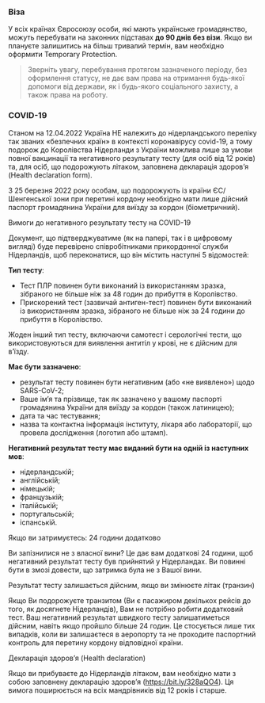 ### Віза
У всіх країнах Євросоюзу особи, які мають українське громадянство, можуть перебувати на законних підставах **до 90 днів без візи**. Якщо ви плануєте залишитись на більш тривалий термін, вам необхідно оформити Temporary Protection.
>Зверніть увагу, перебування протягом зазначеного періоду, без оформлення статусу, не дає вам права на отримання будь-якої допомоги від держави, як і будь-якого соціального захисту, а також права на роботу.
### COVID-19
Станом на 12.04.2022 Україна НЕ належить до нідерландського переліку так званих «безпечних країн» в контексті коронавірусу covid-19, а тому подорож до Королівства Нідерланди з України можлива лише за умови повної вакцинації та негативного результату тесту (для осіб від 12 років) та, для осіб, що подорожують літаком, заповнена декларація здоров’я (Health declaration form).

З 25 березня 2022 року особам, що подорожують із країни ЄС/Шенгенської зони  при перетині кордону необхідно мати лише дійсний  паспорт громадянина України для виїзду за кордон (біометричний).

Вимоги до негативного результату тесту на COVID-19 

Документ, що підтверджуватиме (як на папері, так і в цифровому вигляді) буде перевірено співробітниками прикордонної служби Нідерландів, щоб переконатися, що він містить наступні 5 відомостей:

**Тип тесту**:
* Тест ПЛР повинен бути виконаний із використанням зразка, зібраного не більше ніж за 48 годин до прибуття в Королівство.
* Прискорений тест (зазвичай антиген-тест) повинен бути виконаний із використанням зразка, зібраного не більше ніж за 24 години до прибуття в Королівство.

Жоден інший тип тесту, включаючи самотест і серологічні тести, що використовуються для виявлення антитіл у крові, не є дійсним для в’їзду.

**Має бути зазначено**:
* результат тесту повинен бути негативним (або «не виявлено») щодо SARS-CoV-2;
* Ваше ім’я та прізвище, так як зазначено у вашому паспорті громадянина України для виїзду за кордон (також латиницею);
* дата та час тестування;
* назва та контактна інформація інституту, лікаря або лабораторії, що провела дослідження (логотип або штамп).

**Негативний результат тесту має виданий бути на одній із наступних мов**:
* нідерландській;
* англійській;
* німецькій;
* французькій;
* італійській;
* португальській;
* іспанській.

Якщо ви затримуєтесь: 24 години додатково

Ви запізнилися не з власної вини? Це дає вам додаткові 24 години, щоб негативний результат тесту був прийнятий у Нідерландах. Ви повинні бути в змозі довести, що затримка була не з Вашої вини.

Результат тесту залишається дійсним, якщо ви змінюєте літак (транзин)

Якщо Ви подорожуєте транзитом (Ви є пасажиром декількох рейсів до того, як досягнете Нідерландів), Вам не потрібно робити додатковий тест. Ваш негативний результат швидкого тесту залишатиметься дійсним, навіть якщо пройшло більше 24 годин. Це стосується лише тих випадків, коли ви залишаєтеся в аеропорту та не проходите паспортний контроль для перетину кордону відповідної країни.

Декларація здоров’я (Health declaration)

Якщо ви прибуваєте до Нідерландів літаком, вам необхідно мати з собою заповнену декларацію здоров’я (https://bit.ly/328aQO4). Ця вимога поширюється на всіх мандрівників від 12 років і старше.